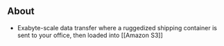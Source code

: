 
## About
- Exabyte-scale data transfer where a ruggedized shipping container is sent to your office, then loaded into [[Amazon S3]]